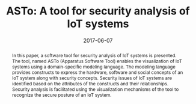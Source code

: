 ---
title: "ASTo: A tool for security analysis of IoT systems"
abstract: "In this paper, a software tool for security analysis of IoT systems is presented. The tool, named ASTo (Apparatus Software Tool) enables the visualization of IoT systems using a domain-specific modeling language. The modeling language provides constructs to express the hardware, software and social concepts of an IoT system along with security concepts. Security issues of IoT systems are identified based on the attributes of the constructs and their relationships. Security analysis is facilitated using the visualization mechanisms of the tool to recognize the secure posture of an IoT system."
collection: publications
permalink: /publication/mavropoulos2017asto
date: 2017-06-07
venue: '2017 IEEE 15th International Conference on Software Engineering Research, Management and Applications'
paperurl: '/files/pdf/papers/mavropoulos2017asto.pdf'
slidesurl: 'slides/mavropoulos2017asto-slides.pdf'
link: 'https://ieeexplore.ieee.org/document/7965757'
github: "https://github.com/Or3stis/apparatus"
citation: 'Orestis Mavropoulos, Haralambos Mouratidis, Andrew Fish, Emmanouil Panaousis (2017). 
		&quot;ASTo: A tool for security analysis of IoT systems.&quot;
		<i>IEEE 15th International Conference on Software Engineering Research, Management and Applications</i>.'
---